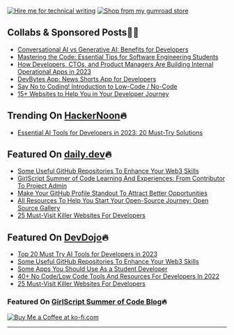 [![Hire me for technical writing](https://img.shields.io/badge/Hire%20me-for%20Technical%20Writing-red)](/services/)
[![Shop from my gumroad store](https://img.shields.io/badge/Shop%20from-my%20Gumroad%20Store-blue)](https://astrodevil.gumroad.com/)


## Collabs & Sponsored Posts🤝🏼

- [Conversational AI vs Generative AI: Benefits for Developers](https://code.pieces.app/blog/conversational-ai-vs-generative-ai-benefits)
- [Mastering the Code: Essential Tips for Software Engineering Students](https://code.pieces.app/blog/tips-for-software-engineering-students)
- [How Developers, CTOs, and Product Managers Are Building Internal Operational Apps in 2023](https://blog.devgenius.io/how-developers-ctos-and-product-managers-are-building-internal-operational-apps-in-2023-c2ce9c60a126)
- [DevBytes App: News Shorts App for Developers](https://blog.mranand.com/devbytes-app-news-shorts-app-for-developers)
- [Say No to Coding! Introduction to Low-Code / No-Code](https://blog.flycode.com/say-no-to-coding-introduction-to-low-code-no-code)
- [15+ Websites to Help You in Your Developer Journey](https://blog.flycode.com/15-websites-to-help-you-in-your-developer-journey)


## Trending On [HackerNoon](https://hackernoon.com/)🔥

- [Essential AI Tools for Developers in 2023: 20 Must-Try Solutions](https://hackernoon.com/essential-ai-tools-for-developers-in-2023-20-must-try-solutions)


## Featured On [daily.dev](https://app.daily.dev/)🔥

- [Some Useful GitHub Repositories To Enhance Your Web3 Skills](https://app.daily.dev/posts/4fHYq7oFR)
- [GirlScript Summer of Code Learning And Experiences: From Contributor To Project Admin](https://app.daily.dev/posts/A3RoaiOp5)
- [Make Your GitHub Profile Standout To Attract Better Opportunities](https://app.daily.dev/posts/jfYl1brGp)
- [All Resources To Help You Start Your Open-Source Journey: Open Source Gallery](https://app.daily.dev/posts/HkjrD-j4z)
- [25 Must-Visit Killer Websites For Developers](https://app.daily.dev/posts/-x_vCHrUD)

 
## Featured On [DevDojo](https://devdojo.com/)🔥

- [Top 20 Must Try AI Tools for Developers in 2023](https://devdojo.com/tutorial/top-20-must-try-ai-tools-for-developers-in-2023)
- [Some Useful GitHub Repositories To Enhance Your Web3 Skills](https://devdojo.com/astrodevil/some-useful-github-repositories-to-enhance-your-web3-skills)
- [Some Apps You Should Use As a Student Developer](https://devdojo.com/astrodevil/some-apps-you-should-use-as-a-student-developer)
- [40+ No Code/Low Code Tools And Resources For Developers In 2022](https://devdojo.com/astrodevil/40-no-codelow-code-tools-and-resources-for-developers-in-2022)
- [25 Must-Visit Killer Websites For Developers](https://devdojo.com/posts/25-must-visit-killer-websites-for-developers)

### Featured On [GirlScript Summer of Code Blog](https://gssoc.girlscript.tech/blog)🔥

[![Buy Me a Coffee at ko-fi.com](https://cdn.ko-fi.com/cdn/kofi1.png?v=3)](https://ko-fi.com/astrodevil)

*****
